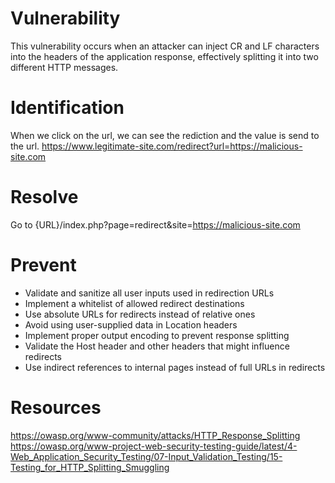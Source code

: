 # Vulnerability

This vulnerability occurs when an attacker can inject CR and LF characters into the headers of the application response, effectively splitting it into two different HTTP messages.

# Identification

When we click on the url, we can see the rediction and the value is send to the url.
https://www.legitimate-site.com/redirect?url=https://malicious-site.com

# Resolve

Go to {URL}/index.php?page=redirect&site=https://malicious-site.com

# Prevent

- Validate and sanitize all user inputs used in redirection URLs
- Implement a whitelist of allowed redirect destinations
- Use absolute URLs for redirects instead of relative ones
- Avoid using user-supplied data in Location headers
- Implement proper output encoding to prevent response splitting
- Validate the Host header and other headers that might influence redirects
- Use indirect references to internal pages instead of full URLs in redirects

# Resources
https://owasp.org/www-community/attacks/HTTP_Response_Splitting
https://owasp.org/www-project-web-security-testing-guide/latest/4-Web_Application_Security_Testing/07-Input_Validation_Testing/15-Testing_for_HTTP_Splitting_Smuggling